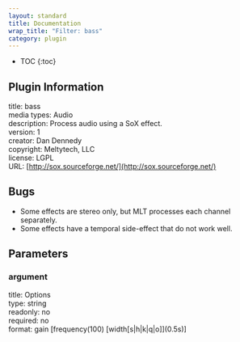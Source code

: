 ```yaml
---
layout: standard
title: Documentation
wrap_title: "Filter: bass"
category: plugin
---
```

* TOC
{:toc}

## Plugin Information

title: bass  
media types:
Audio  
description: Process audio using a SoX effect.  
version: 1  
creator: Dan Dennedy  
copyright: Meltytech, LLC  
license: LGPL  
URL: [http://sox.sourceforge.net/](http://sox.sourceforge.net/)  

## Bugs

* Some effects are stereo only, but MLT processes each channel separately.
* Some effects have a temporal side-effect that do not work well.


## Parameters

### argument

title: Options    
type: string  
readonly: no  
required: no  
format: gain [frequency(100) [width[s|h|k|q|o]]\(0.5s)]  

